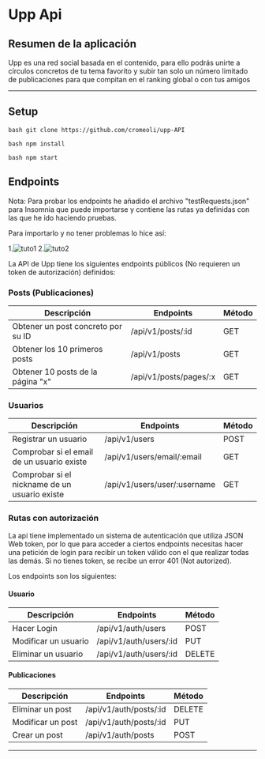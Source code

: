 # Upp Api

## Resumen de la aplicación

Upp es una red social basada en el contenido, para ello podrás unirte a círculos concretos de tu tema favorito y subir tan solo un número limitado de publicaciones para que compitan en el ranking global o con tus amigos

---

## Setup

```
bash git clone https://github.com/cromeoli/upp-API
```
```
bash npm install
```
```
bash npm start
```

## Endpoints

Nota: Para probar los endpoints he añadido el archivo "testRequests.json" para Insomnia que puede importarse y contiene las rutas ya definidas con las que he ido haciendo pruebas.

Para importarlo y no tener problemas lo hice así:

1.![tuto1](https://user-images.githubusercontent.com/92324278/219983482-8faec9b5-6cf7-4c7f-bffd-912169d0023f.gif)
2.![tuto2](https://user-images.githubusercontent.com/92324278/219983485-6bf80dc8-1f6a-49b9-8c0d-5d30c398086b.gif)

La API de Upp tiene los siguientes endpoints públicos (No requieren un token de autorización) definidos:

### Posts (Publicaciones)

| Descripción                        | Endpoints                  | Método |
| ---------------------------------- | -------------------------- | ------ |
| Obtener un post concreto por su ID | /api/v1/posts/:id | GET    |
| Obtener los 10 primeros posts      | /api/v1/posts              | GET    |
| Obtener 10 posts de la página "x"  | /api/v1/posts/pages/:x     | GET    |

### Usuarios

| Descripción                                   | Endpoints                  | Método |
| --------------------------------------------- | -------------------------- | ------ |
| Registrar un usuario                          | /api/v1/users              | POST   |
| Comprobar si el email de un usuario existe    | /api/v1/users/email/:email | GET |
| Comprobar si el nickname de un usuario existe | /api/v1/users/user/:username | GET    |


### Rutas con autorización

La api tiene implementado un sistema de autenticación que utiliza JSON Web token, por lo que para acceder a ciertos endpoints 
necesitas hacer una petición de login para recibir un token válido con el que realizar todas las demás. 
Si no tienes token, se recibe un error 401 (Not autorized). 

Los endpoints son los siguientes:

#### Usuario

| Descripción                                   | Endpoints                  | Método |
| --------------------------------------------- | -------------------------- | ------ |
| Hacer Login                                   | /api/v1/auth/users | POST |
| Modificar un usuario                          | /api/v1/auth/users/:id          | PUT    |
| Eliminar un usuario                           | /api/v1/auth/users/:id          | DELETE    |

#### Publicaciones

| Descripción       | Endpoints              | Método |
| ----------------- | ---------------------- | ------ |
| Eliminar un post  | /api/v1/auth/posts/:id | DELETE |
| Modificar un post | /api/v1/auth/posts/:id | PUT    |
| Crear un post     | /api/v1/auth/posts     | POST   |

---
